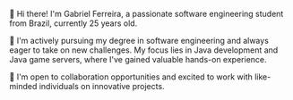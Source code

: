 👋 Hi there! I'm Gabriel Ferreira, a passionate software engineering student from Brazil, currently 25 years old.

🚀 I'm actively pursuing my degree in software engineering and always eager to take on new challenges. My focus lies in Java development and Java game servers, where I've gained valuable hands-on experience.

🤝 I'm open to collaboration opportunities and excited to work with like-minded individuals on innovative projects.
